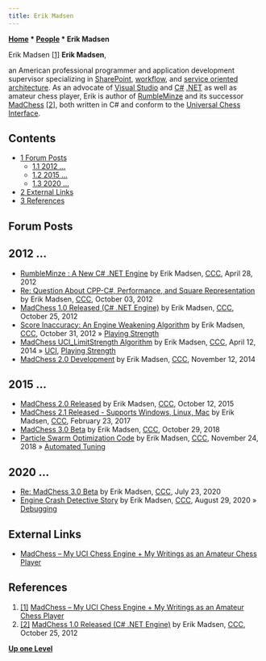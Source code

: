 ```yaml
---
title: Erik Madsen
---
```

**[Home](Home "Home") * [People](People "People") * Erik Madsen**

[](https://www.madchess.net/) Erik Madsen <a id="cite-note-1" href="#cite-ref-1">[1]</a>
**Erik Madsen**,

an American professional programmer and application development supervisor specializing in [SharePoint](https://en.wikipedia.org/wiki/Microsoft_SharePoint), [workflow](https://en.wikipedia.org/wiki/Workflow), and [service oriented architecture](https://en.wikipedia.org/wiki/Service-oriented_architecture).
As an advocate of [Visual Studio](https://en.wikipedia.org/wiki/Microsoft_Visual_Studio) and [C#](C_sharp "C sharp") [.NET](https://en.wikipedia.org/wiki/.NET_Framework) as well as amateur chess player, Erik is author of [RumbleMinze](RumbleMinze "RumbleMinze") and its successor [MadChess](MadChess "MadChess") <a id="cite-note-2" href="#cite-ref-2">[2]</a>, both written in C# and conform to the [Universal Chess Interface](UCI "UCI").

## Contents

- [1 Forum Posts](#forum-posts)
  - [1.1 2012 ...](#2012-...)
  - [1.2 2015 ...](#2015-...)
  - [1.3 2020 ...](#2020-...)
- [2 External Links](#external-links)
- [3 References](#references)

## Forum Posts

## 2012 ...

- [RumbleMinze : A New C# .NET Engine](http://www.talkchess.com/forum/viewtopic.php?t=43491) by Erik Madsen, [CCC](CCC "CCC"), April 28, 2012
- [Re: Question About CPP-C#, Performance, and Square Representation](http://talkchess.com/forum/viewtopic.php?p=485936#485936) by Erik Madsen, [CCC](CCC "CCC"), October 03, 2012
- [MadChess 1.0 Released (C# .NET Engine)](http://www.talkchess.com/forum/viewtopic.php?t=45723) by Erik Madsen, [CCC](CCC "CCC"), October 25, 2012
- [Score Inaccuracy: An Engine Weakening Algorithm](http://www.talkchess.com/forum/viewtopic.php?t=45795) by Erik Madsen, [CCC](CCC "CCC"), October 31, 2012 » [Playing Strength](Playing_Strength "Playing Strength")
- [MadChess UCI_LimitStrength Algorithm](http://www.talkchess.com/forum/viewtopic.php?t=51973) by Erik Madsen, [CCC](CCC "CCC"), April 12, 2014 » [UCI](UCI "UCI"), [Playing Strength](Playing_Strength "Playing Strength")
- [MadChess 2.0 Development](http://www.talkchess.com/forum/viewtopic.php?t=54320) by Erik Madsen, [CCC](CCC "CCC"), November 12, 2014

## 2015 ...

- [MadChess 2.0 Released](http://www.talkchess.com/forum/viewtopic.php?t=57920) by Erik Madsen, [CCC](CCC "CCC"), October 12, 2015
- [MadChess 2.1 Released - Supports Windows, Linux, Mac](http://www.talkchess.com/forum/viewtopic.php?t=63248) by Erik Madsen, [CCC](CCC "CCC"), February 23, 2017
- [MadChess 3.0 Beta](http://www.talkchess.com/forum3/viewtopic.php?f=2&t=68759) by Erik Madsen, [CCC](CCC "CCC"), October 29, 2018
- [Particle Swarm Optimization Code](http://www.talkchess.com/forum3/viewtopic.php?f=7&t=69035) by Erik Madsen, [CCC](CCC "CCC"), November 24, 2018 » [Automated Tuning](Automated_Tuning "Automated Tuning")

## 2020 ...

- [Re: MadChess 3.0 Beta](http://talkchess.com/forum3/viewtopic.php?f=2&t=68759&start=19) by Erik Madsen, [CCC](CCC "CCC"), July 23, 2020
- [Engine Crash Detective Story](http://www.talkchess.com/forum3/viewtopic.php?f=7&t=74931) by Erik Madsen, [CCC](CCC "CCC"), August 29, 2020 » [Debugging](Debugging "Debugging")

## External Links

- [MadChess – My UCI Chess Engine + My Writings as an Amateur Chess Player](https://www.madchess.net/)

## References

1. <a id="cite-ref-1" href="#cite-note-1">[1]</a> [MadChess – My UCI Chess Engine + My Writings as an Amateur Chess Player](http://www.madchess.net/)
1. <a id="cite-ref-2" href="#cite-note-2">[2]</a> [MadChess 1.0 Released (C# .NET Engine)](http://www.talkchess.com/forum/viewtopic.php?t=45723) by Erik Madsen, [CCC](CCC "CCC"), October 25, 2012

**[Up one Level](People "People")**

